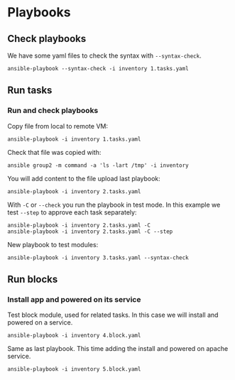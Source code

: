 # Playbooks

## Check playbooks
We have some yaml files to check the syntax with `--syntax-check`.
```
ansible-playbook --syntax-check -i inventory 1.tasks.yaml
```

## Run tasks

### Run and check playbooks

Copy file from local to remote VM:
```
ansible-playbook -i inventory 1.tasks.yaml
```
Check that file was copied with:
```
ansible group2 -m command -a 'ls -lart /tmp' -i inventory
```

You will add content to the file upload last playbook:
```
ansible-playbook -i inventory 2.tasks.yaml
```

With `-C` or `--check` you run the playbook in test mode. In this example we test `--step` to approve each task separately:
```
ansible-playbook -i inventory 2.tasks.yaml -C
ansible-playbook -i inventory 2.tasks.yaml -C --step
```

New playbook to test modules:
```
ansible-playbook -i inventory 3.tasks.yaml --syntax-check
```

## Run blocks

### Install app and powered on its service
Test block module, used for related tasks. In this case we will install and powered on a service.
```
ansible-playbook -i inventory 4.block.yaml
```

Same as last playbook. This time adding the install and powered on apache service.
```
ansible-playbook -i inventory 5.block.yaml
```

